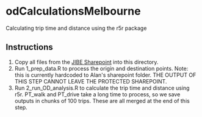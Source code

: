 # odCalculationsMelbourne
Calculating trip time and distance using the r5r package


## Instructions

1. Copy all files from the [JIBE Sharepoint](https://rmiteduau.sharepoint.com/:f:/r/sites/JIBEUKAUS/Shared%20Documents/WP%203/odCalculationsMelbourne?csf=1&web=1&e=KptoAU) into this directory.
2. Run 1_prep_data.R to process the origin and destination points. Note: this is currently hardcoded to Alan's sharepoint folder. THE OUTPUT OF THIS STEP CANNOT LEAVE THE PROTECTED SHAREPOINT.
3. Run 2_run_OD_analysis.R to calculate the trip time and distance using r5r. PT_walk and PT_drive take a long time to process, so we save outputs in chunks of 100 trips. These are all merged at the end of this step.